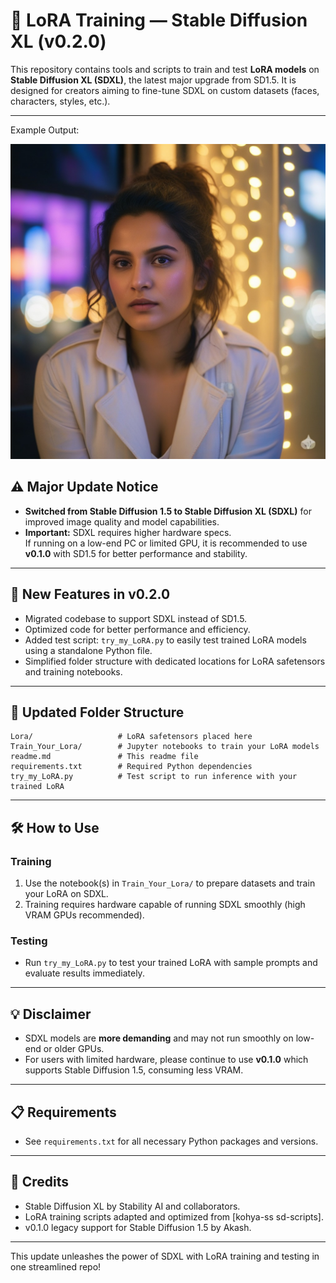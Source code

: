# 🔧 LoRA Training — Stable Diffusion XL (v0.2.0)

This repository contains tools and scripts to train and test **LoRA models** on **Stable Diffusion XL (SDXL)**, the latest major upgrade from SD1.5. It is designed for creators aiming to fine-tune SDXL on custom datasets (faces, characters, styles, etc.).

***

Example Output:

![Sample Output](Example_Outputs\Image4.jpg)

## ⚠️ Major Update Notice

- **Switched from Stable Diffusion 1.5 to Stable Diffusion XL (SDXL)** for improved image quality and model capabilities.
- **Important:** SDXL requires higher hardware specs.  
  If running on a low-end PC or limited GPU, it is recommended to use **v0.1.0** with SD1.5 for better performance and stability.

***

## 🚀 New Features in v0.2.0

- Migrated codebase to support SDXL instead of SD1.5.
- Optimized code for better performance and efficiency.
- Added test script: `try_my_LoRA.py` to easily test trained LoRA models using a standalone Python file.
- Simplified folder structure with dedicated locations for LoRA safetensors and training notebooks.

***

## 📂 Updated Folder Structure

```
Lora/                   # LoRA safetensors placed here
Train_Your_Lora/        # Jupyter notebooks to train your LoRA models
readme.md               # This readme file
requirements.txt        # Required Python dependencies
try_my_LoRA.py          # Test script to run inference with your trained LoRA
```

***

## 🛠️ How to Use

### Training

1. Use the notebook(s) in `Train_Your_Lora/` to prepare datasets and train your LoRA on SDXL.
2. Training requires hardware capable of running SDXL smoothly (high VRAM GPUs recommended).

### Testing

- Run `try_my_LoRA.py` to test your trained LoRA with sample prompts and evaluate results immediately.

***

## 💡 Disclaimer

- SDXL models are **more demanding** and may not run smoothly on low-end or older GPUs.
- For users with limited hardware, please continue to use **v0.1.0** which supports Stable Diffusion 1.5, consuming less VRAM.

***

## 📋 Requirements

- See `requirements.txt` for all necessary Python packages and versions.

***

## 🙌 Credits

- Stable Diffusion XL by Stability AI and collaborators.
- LoRA training scripts adapted and optimized from [kohya-ss sd-scripts].
- v0.1.0 legacy support for Stable Diffusion 1.5 by Akash.

***

This update unleashes the power of SDXL with LoRA training and testing in one streamlined repo!